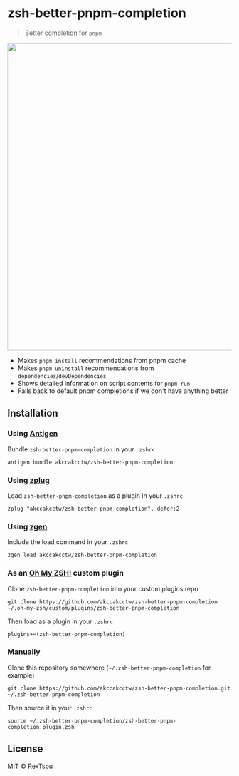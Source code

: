 # zsh-better-pnpm-completion

> Better completion for `pnpm`

<img src="demo.gif" width="690">

* Makes `pnpm install` recommendations from pnpm cache
* Makes `pnpm uninstall` recommendations from `dependencies`/`devDependencies`
* Shows detailed information on script contents for `pnpm run`
* Falls back to default pnpm completions if we don't have anything better

## Installation

### Using [Antigen](https://github.com/zsh-users/antigen)

Bundle `zsh-better-pnpm-completion` in your `.zshrc`

```shell
antigen bundle akccakcctw/zsh-better-pnpm-completion
```

### Using [zplug](https://github.com/b4b4r07/zplug)
Load `zsh-better-pnpm-completion` as a plugin in your `.zshrc`

```shell
zplug "akccakcctw/zsh-better-pnpm-completion", defer:2

```
### Using [zgen](https://github.com/tarjoilija/zgen)

Include the load command in your `.zshrc`

```shell
zgen load akccakcctw/zsh-better-pnpm-completion
```

### As an [Oh My ZSH!](https://github.com/robbyrussell/oh-my-zsh) custom plugin

Clone `zsh-better-pnpm-completion` into your custom plugins repo

```shell
git clone https://github.com/akccakcctw/zsh-better-pnpm-completion ~/.oh-my-zsh/custom/plugins/zsh-better-pnpm-completion
```
Then load as a plugin in your `.zshrc`

```shell
plugins+=(zsh-better-pnpm-completion)
```

### Manually
Clone this repository somewhere (`~/.zsh-better-pnpm-completion` for example)

```shell
git clone https://github.com/akccakcctw/zsh-better-pnpm-completion.git ~/.zsh-better-pnpm-completion
```
Then source it in your `.zshrc`

```shell
source ~/.zsh-better-pnpm-completion/zsh-better-pnpm-completion.plugin.zsh
```

## License

MIT © RexTsou
